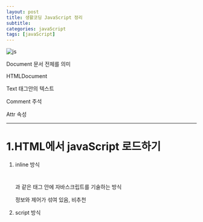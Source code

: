```yaml
---
layout: post
title: 생활코딩 JavaScript 정리
subtitle: 
categories: javaScript
tags: [javaScript]
---
```


![js](https://user-images.githubusercontent.com/83413364/142727325-9cb72c16-86b5-4440-93a8-57301bd35178.png)

Document 문서 전체를 의미

HTMLDocument

Text 태그안의 텍스트

Comment 주석

Attr 속성

---

# 1.HTML에서 javaScript 로드하기

1. inline 방식
    
    <h1></h1> 과 같은 태그 안에 자바스크립트를 기술하는 방식
    
    정보와 제어가 섞여 있음, 비추천
    

1. script 방식
    
    <script>태그를 넣어 작성하는 방식, html태그와 js코드를 분리할 수 있다.
    

1. 외부파일로 분리
    
    js를 별도의 파일로 분리한다. 재활용성 높음, 전송량의 경량화 
    
2. script 태그의 위치
    
    head위에 위치시킬 수 있으나, window.onload = function(){}안에 작성해야한다.
    
    웹브라우저의 모든 구성요소에 대한 로드가 끝났을 때, 브라우저에 의해 호출되는 함수임
    
    script 파일은 head 태그 보다 페이지의 하단에 위치시키는 것이 더 좋은 방법이다.
    

# 2.Object Model

JSC | DOM | BOM

자바스크립트로 제어하기 위해서, 객체를 만든다.

브라우저에서 html문서의 각각의 태그를 객체로 만들어 놓는다.

객체를 자바스크립트로 제어할 수 있다.

document.getElementsByTagName('img')

img태그를 배열 형태로 모두 가져옴

리턴 형태는 배열이 된다.

### 01)window

전역객체, window, frame을 제어하기 위한 객체

document property에 접근 가능하다. 

### 02)JavaScript Core

브라우저, 노드 js와 같은 스크립트를 제어할 수 있다.

자바스크립트 자체 객체인 Object, Array, Function 을 사용할 수 있다.

### 03)DOM(Document Object Model)

document가 하는일 - html태그를 제어하는 역할을 한다.

문서를 제어한다.

---

# 3.BOM

### BOM(Browser Object Model)

window객체의 property에 저장되어 있다.

현재 웹브라우저의 페이지 리로드, 경고창 등을 담당한다.

브라우저를 제어함

BOM(Browser Object Model)이란 웹브라우저의 창이나 프래임을 추상화해서 프로그래밍적으로 제어할 수 있도록 제공하는 수단이다. BOM은 전역객체인 Window의 프로퍼티와 메소드들을 통해서 제어할 수 있다. 따라서 BOM에 대한 수업은 Window 객체의 프로퍼티와 메소드의 사용법을 배우는 것이라고 해도 과언이 아닐 것이다. 본 토픽의 하위 수업에서는 Window 객체의 사용법을 알아볼 것이다.

window. ** 로 접근한다.

---

# 4.Document 객체

---

# 5.Text 객체

- document.getElementById : 리턴 데이터 타입은 HTMLLIELement
- document.getElementsByTagName : 리턴 데이터 타입은 HTMLCollection

즉 실행결과가 하나인 경우 HTMLLIELement, 복수인 경우 HTMLCollection을 리턴하고 있다

---

# 6.Jquery

유사배열로 리턴한다.

for(var i=0; i<li.length; i++){

console.log(li[i]);

}

li는 object

li[i] HTMLLIElement이다. > 제이쿼리 객체가 아니라 DOM 객체임

따라서 제이쿼리 메소드 .css를 사용할 수 없다.

사용하려면 $() 제이쿼리 함수에 감싸서 사용하면 된다.

$(''li")

map을 통한 조회

map을 통해 모든 엘리먼트 실행가능하다. 

li,map(function(index,elem){

console.log(index,elem);

$(elem).css('color', 'red');

})

index가 몇번째값

elem가 모든 엘리먼트값을 호출한다.

elem는 DOM객체이기 때문에 $()감싸서 사용해준다.

---

# 7.Element 객체

1. 모든HTML태그는 HTMLElement에 속한다. style과 같은 속성을 제어 할 수 있다.
2. html, xml,svg와 같은 다양한 언어 형식들이 존재하기 때문에 html은 HTMLElement로 구별한다.
    
    style같은 property사용 가능하다. 
    
3. 식별자, 조회, 속성 기능이 있다.

### **식별자**

문서내에서 특정한 엘리먼트를 식별하기 위한 용도로 사용되는 API

- Element.classList
- Element.className
- Element.id
- Element.tagName

### **조회**

엘리먼트의 하위 엘리먼트를 조회하는 API

- Element.getElementsByClassName
- Element.getElementsByTagName
- Element.querySelector
- Element.querySelectorAll

### **속성**

엘리먼트의 속성을 알아내고 변경하는 API

- Element.getAttribute(name)
- Element.setAttribute(name, value)
- Element.hasAttribute(name);
- Element.removeAttribute(name);

## 식별자 API

1. document.getElementById('id').tagName : 값 변경 불가
2. document.getElementById('id').id :값 변경 가능
3. document.getElementById('id').className :값 변경가능
4. document.getElementById('id').classList 
    - 유사배열 형태를 리턴하는데 class= "a b"이면 길이 두개, classList[0] 은 a , classList[1]은 b가 나오게 된다.
    - classList.add를 통해 추가 가능하다.
    - classList.toggle로 값을 추가했다가, 없앴다가가 가능함
    

## 조회 API

1. Element도 getElementBy 메소드를 가지고 있다., 조회의 범위를 좁히고자 한다면 getElementBy*로 조회한다.
2. document.getElementsBy* 는 문서전체를 대상으로 조회해서 적용한다.  Element의 하위 메소드  getElementById*를 하면,  Element 가 가지고 있는 하위 메소드만 찾아 적용한다.

## 속성 API

-<a id='' class= '' href=''></a> 의 태그 안에 있는 id, class 등등 속성을 조회하고, 추가, 삭제등의 변경이 가능한 api이다.

1. Element.getAttribute(name)
2. Element.setAttribute(name, value)
3. Element.hasAttribute(name);
4. Element.removeAttribute(name);

**속성과 프로퍼티**

- 속성방식

target.setAttribute('class', '')

- 프로퍼티 방식

target.ClassName = ''

## jQuery 속성 제어 API

- jquery에서는 attr을 통해 속성을 제어할 수 있다.
- attr
- removeAttr

**attribute 와 property**

jquery에서는 attribute를 attr, property는 prop로 사용한다.

각각 href를 조회 했을 때, 

attr은 ex) ./demo.html 

prop은 전체주소를 리턴한다. ex) [http://localhost/jQuery_attribute_api/demo.html](http://localhost/jQuery_attribute_api/demo.html)

제이쿼리를 통해, prop의 값으로 property의 제약을 보완해준다.

## JQuery 조회 범위 제한

1. **selector context**
    1. $("선택 인자1", "선택인자2").css 로 명시하면 선택인자2하위의 선택인자1만 속성 적용
    2. $("선택인자1 선택인자2") 도 사용가능
2. **.find()**
    1. $("선택인자1.").find("선택인자2").css 로도 적용이 가능하다. 체인이 가능하기 때문이다.

---

# 8.Node 객체

가장 상위의 객체이다. Node 객체를 통해 모든 객체에서 사용 가능하다. 각각의 관계들을 유추할 수 있어 프로그래밍적으로 유용하게 사용할 수 있다.

1. 관계
    - Node.childNodes
    - Node.firstChild
    - Node.lastChild
    - Node.nextSibling
    - Node.previousSibling 현재 li Element의 이전 형제
    - Node.contains()
    - Node.hasChildNodes()
    - Node.parentNode
2. 노드의 종류
    - Node.nodeType : 값이 Text인지 document인지 등의 타입을 알려줌
    - Node.nodeName:
3. 값
    - Node.nodeValue
    - Node.textContent
4. 자식관리
    - Node.appendChild()
    - Node.removeChild()

### 01)Node 관계 API

**공백,줄바꿈 문자도 child로 취급함 (*text객체도 포함하기 때문이다.)**

1. Node.childNodes 
    1. childNodes로 자식들을 조회가능하다.
    2. 유사배열로 반환한다.
    3. 전체적으로 속성을 지정하고자 할때, text엘리먼트가 있으면 전체 지정이 되지 않는다.
2. Node.firstChild
3. Node.lastChild
4. Node.nextSibling 
    1. 지정한 Element의 다음 형제
5. Node.previousSibling 
    1. 지정한 Element의 이전 형제
6. Node.contains() 
7. Node.hasChildNodes() 

### 02)노드 종류 API

노드 작업을 하게 되면 현재 선택된 노드가 어떤 타입인지를 판단해야 하는 경우가 있다. 이런 경우에 사용할 수 있는 API가 nodeType, nodeName이다.

```xml
for(var name in Node){
   console.log(name, Node[name]);
}
```

위를 통해 노드 종류를 조회할 수 있다.

1. Node.nodeType
    1. 노드 타입을 의미한다. 번호로 출력된다.
2. Node.nodeName
    1. 노드의 이름 (태그명을 의미한다.)

### 03)노드 변경 API

1. 노드 추가
    1. appendChild(child) - 노드의 마지막 자식으로 주어진 엘리먼트 추가
    2. insertBefore(new Element, referenceElement) -두번째 인자 앞에 엘리먼트 추가
    3. 노드를 추가하기 위해서 추가 엘리먼트를 생성해야 한다. document객체의 기능을 사용하여 추가해야한다.
        1. document.createElement(tagname) - <li>와 같은 태그
        2. document.createTextNode(data) - 텍스트 데이터
    
    순서 createElement로 태그 생성 > .createTextNode로 텍스트 데이터 추가 > appendChild로 태그 안에 텍스트데이터 넣기 > appendChild로 html에 추가 해주기
    
2. 노드 제거
    1. removeChild(child)
        1. 부모 노드에서, 자식 노드를 삭제해야 <l태그>데이터</태그>가 삭제된다.
3. 노드 바꾸기
    1. replaceChild(newChild, oldChild)

### 04)jQuery 노드 변경 API

1. 추가
    1. 관련 메소드 before, prepend, content, append, after
2. 제거
    1. remove - 선택 엘리먼트를 제거
    2. empty - 선택된 엘리먼트의 텍스트 노드를 제거
3. 바꾸기
    1. replaceAll - 변경내용 먼저 작성 $('<a>test</a>').replaceAll('#target');
    2. replaceWith - 제어대상 먼저 지정 $('#target').replacewith('<a>test</a>')
4. 복사
    1. clone() 후 replaceAll()
5. 이동
    1. $().append($())를 통해 이동 효과를 낼 수 있다.

### 05)문자열로 노드 제어

1. **innerHTML**
    1. 지정한 엘리먼트의 하위 엘리먼트를 알 수 있다.(태그 포함)
    2. 자식 노드의 값을 읽어 올 수도 있고, 변경할 수도 있다.
2. outerHTML
    1. 지정한 엘리먼트를 포함한 엘리먼트를 알 수 있다.
3. innerText, outerText
    1. 태그를 제외한 , 텍스트만 알 수 있다. 텍스트만 변경 가능하다.
4. insertAdjacentHTML()
    1. 가질 수 있는 인자.  beforebegin, afterbegin, beforeend,afterend

---

# 9.Document 객체

Document 

|

HTMLDocument

Node가 가진, 메소드 사용 가능.

document.childnode로 문서 전체 읽기 가능

1. 노드 생성 API
    1. createElement()
    2. createTextNode()
2. 문서정보 API
    1. title
    2. URL
    3. referrer
    4. lastModified

# 10.Text 객체

<p>text 객체</p> <p>는 Element, 'text객체'가 text

DOM에서는 공백이나 줄바꿈도 텍스트 노드가 된다.

1.값

1. data
2. nodeValue
1. 조작
    1. appendData()
    2. deleteData()
    3. insertData()
    4. replaceData()
    5. subStringData()
2. 생성
    1. document.createTextNode()

### 01) 값 API

### 02) 조작 API

---

# 11.문서의 기하학적 특성

---

# 12.이벤트

### 등록방법

### inline

### 프로퍼티 리스터

### addEventListener()

### 이벤트 전파(버블링과 캡처링)

### 기본동작의 취소

### 이벤트타입

1. 폼
2. 문서로딩
3. 마우스

### JQuery 이벤트

on API 사용법

---

# 13.네트워크 통신

### AJAX

- 웹브라우저와 웹서버가 내부적으로 데이터 통신을 하여, 로딩없이 데이터를 전달 받는다.
- 사용 API : XMLHttpRequest
- XMLHttpRequest:
    
    ```java
    open(''GET/POST', '페이지주소');
    send():
    ```
    

```java
<p>time : <span id="time"></span></p>
<input type="button" id="execute" value="execute" />
<script>
document.querySelector('input').addEventListener('click', function(event){
    var xhr = new XMLHttpRequest();
    xhr.open('GET', './time.php');
    xhr.onreadystatechange = function(){
        if(xhr.readyState === 4 && xhr.status === 200){
            document.querySelector('#time').innerHTML = xhr.responseText;
        }
    }
    xhr.send(); 
}); 
</script>
```

 readystate =4 모든 통신이 끝난 상태

status =200 통신이 성공한 상태

status 404 500이면 오류페이지

- POST방식
    
    정보를 post로 전달해서 알맞은 데이터를 가져온다.
    

### JSON

- 

### JQueryAjax